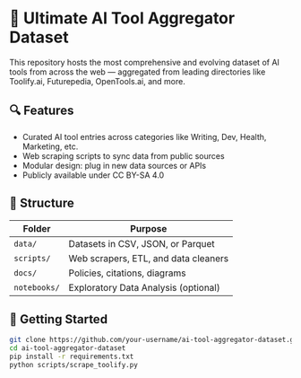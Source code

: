 # 🧠 Ultimate AI Tool Aggregator Dataset

This repository hosts the most comprehensive and evolving dataset of AI tools from across the web — aggregated from leading directories like Toolify.ai, Futurepedia, OpenTools.ai, and more.

## 🔍 Features

- Curated AI tool entries across categories like Writing, Dev, Health, Marketing, etc.
- Web scraping scripts to sync data from public sources
- Modular design: plug in new data sources or APIs
- Publicly available under CC BY-SA 4.0

## 📂 Structure

| Folder        | Purpose                               |
|---------------|----------------------------------------|
| `data/`       | Datasets in CSV, JSON, or Parquet      |
| `scripts/`    | Web scrapers, ETL, and data cleaners   |
| `docs/`       | Policies, citations, diagrams          |
| `notebooks/`  | Exploratory Data Analysis (optional)   |

## 🚀 Getting Started

```bash
git clone https://github.com/your-username/ai-tool-aggregator-dataset.git
cd ai-tool-aggregator-dataset
pip install -r requirements.txt
python scripts/scrape_toolify.py
